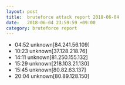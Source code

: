 ```yaml
---
layout: post
title:  bruteforce attack report 2018-06-04
date:   2018-06-04 23:59:59 +09:00
category: bruteforce report
---
```


* 04:52 unknown[84.241.56.109]
* 10:23 unknown[37.128.218.76]
* 14:11 unknown[81.250.155.132]
* 15:29 unknown[218.103.21.130]
* 15:45 unknown[80.82.63.137]
* 20:04 unknown[80.89.128.150]
